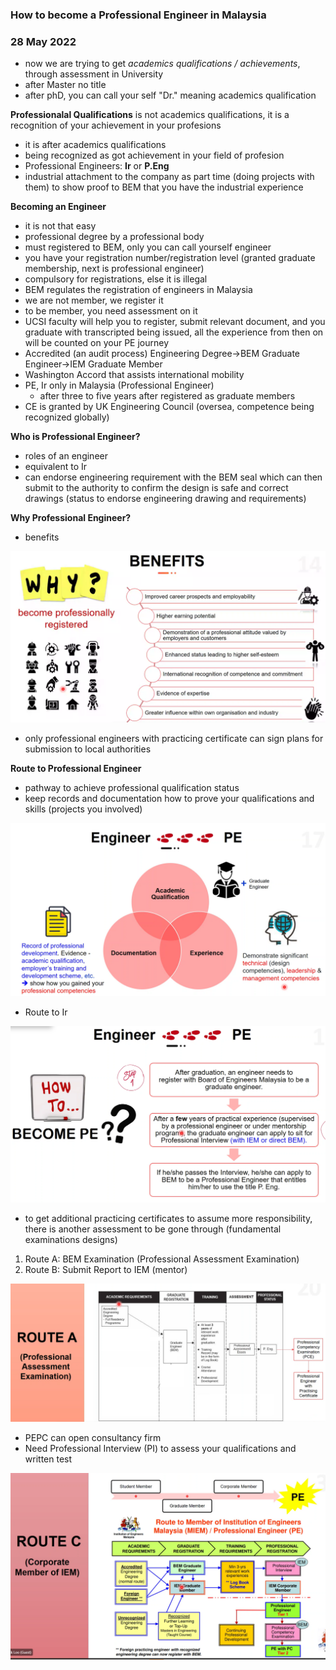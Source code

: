 ### How to become a Professional Engineer in Malaysia
### 28 May 2022

- now we are trying to get *academics qualifications / achievements*, through assessment in University
- after Master no title
- after phD, you can call your self "Dr." meaning academics qualification

**Professionalal Qualifications** is not academics qualifications, it is a recognition of your achievement in your profesions
- it is after academics qualifications
- being recognized as got achievement in your field of profesion
- Professional Engineers: **Ir** or **P.Eng**
- industrial attachment to the company as part time (doing projects with them) to show proof to BEM that you have the industrial experience


**Becoming an Engineer**
- it is not that easy
- professional degree by a professional body
- must registered to BEM, only you can call yourself engineer
- you have your registration number/registration level (granted graduate membership, next is professional engineer)
- compulsory for registrations, else it is illegal
- BEM regulates the registration of engineers in Malaysia
- we are not member, we register it
- to be member, you need assessment on it
- UCSI faculty will help you to register, submit relevant document, and you graduate with transcripted being issued, all the experience from then on will be counted on your PE journey 
- Accredited (an audit process) Engineering Degree->BEM Graduate Engineer->IEM Graduate Member
- Washington Accord that assists international mobility
- PE, Ir only in Malaysia (Professional Engineer)
    - after three to five years after registered as graduate members
- CE is granted by UK Engineering Council (oversea, competence being recognized globally)

**Who is Professional Engineer?**
- roles of an engineer
- equivalent to Ir
- can endorse engineering requirement with the BEM seal which can then submit to the authority to confirm the design is safe and correct drawings (status to endorse engineering drawing and requirements)

**Why Professional Engineer?**
- benefits

<img src = "PE Benefits.png" alt = "Benefits of Professional Engineers">

- only professional engineers with practicing certificate can sign plans for submission to local authorities


**Route to Professional Engineer**
- pathway to achieve professional qualification status
- keep records and documentation how to prove your qualifications and skills (projects you involved)

<img src = "Criteria of PE.png" alt = "Criteria of Professional Engineer">

- Route to Ir

<img src = "Route to PE (1).png" alt = "Route to Professional Engineer">

- to get additional practicing certificates to assume more responsibility, there is another assessment to be gone through (fundamental examinations designs)

1. Route A: BEM Examination (Professional Assessment Examination)
2. Route B: Submit Report to IEM (mentor)

<img src = "Route A.png" alt = "Route to Professional Engineer by Route A">

- PEPC can open consultancy firm
- Need Professional Interview (PI) to assess your qualifications and written test

<img src = "Route C.png" alt = "Route to Professional Engineer by Route C">

